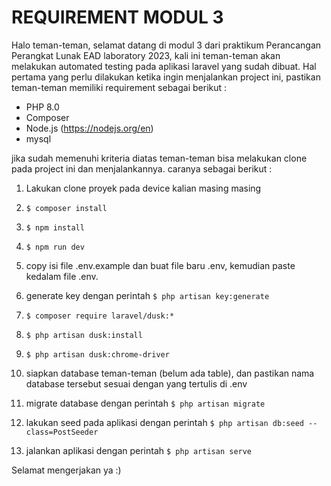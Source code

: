 # REQUIREMENT MODUL 3
Halo teman-teman, selamat datang di modul 3 dari praktikum Perancangan Perangkat Lunak EAD laboratory 2023, kali ini teman-teman akan melakukan automated testing pada aplikasi laravel yang sudah dibuat. Hal pertama yang perlu dilakukan ketika ingin menjalankan project ini, pastikan teman-teman memiliki requirement sebagai berikut :

- PHP 8.0
- Composer
- Node.js (https://nodejs.org/en)
- mysql

jika sudah memenuhi kriteria diatas teman-teman bisa melakukan clone pada project ini dan menjalankannya. caranya sebagai berikut :

1. Lakukan clone proyek pada device kalian masing masing   

2. `$ composer install`

3. `$ npm install`

4. `$ npm run dev`

5. copy isi file .env.example dan buat file baru .env, kemudian paste kedalam file .env.
6. generate key dengan perintah `$ php artisan key:generate`

7. `$ composer require laravel/dusk:*`

8. `$ php artisan dusk:install`
9. `$ php artisan dusk:chrome-driver`
10. siapkan database teman-teman (belum ada table), dan pastikan nama database tersebut sesuai dengan yang tertulis di .env

11. migrate database dengan perintah 
`$ php artisan migrate`

12. lakukan seed pada aplikasi dengan perintah 
`$ php artisan db:seed --class=PostSeeder`

13. jalankan aplikasi dengan perintah 
`$ php artisan serve`

Selamat mengerjakan ya :)
